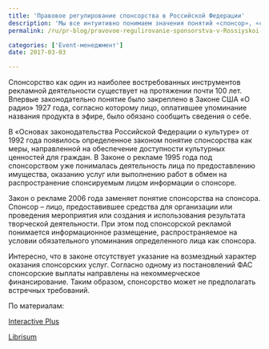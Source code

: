 ```yaml
---
title: 'Правовое регулирование спонсорства в Российской Федерации'
description: 'Мы все интуитивно понимаем значения понятий «спонсор», «спонсорство», «спонсорская реклама». Но как регулируются данные понятия федеральным законом? Разобраться с правовым регулированием спонсорства сегодня вам поможет Консалтинговая группа «Полилог».'
permalink: /ru/pr-blog/pravovoe-regulirovanie-sponsorstva-v-Rossiyskoi-Federatsii

categories: ['Event-менеджмент']
date: 2017-03-03

---
```

<p>Спонсорство как один из наиболее востребованных инструментов рекламной деятельности существует на протяжении почти 100 лет. Впервые законодательно понятие было закреплено в Законе США &laquo;О радио&raquo; 1927 года, согласно которому лицо, оплатившее упоминание названия продукта в эфире, было обязано сообщить сведения о себе.</p>
<p>В &laquo;Основах законодательства Российской Федерации о культуре&raquo; от 1992 года появилось определенное законом понятие спонсорства как меры, направленной на обеспечение доступности культурных ценностей для граждан. В Законе о рекламе 1995 года под спонсорством уже понималась деятельность лица по предоставлению имущества, оказанию услуг или выполнению работ в обмен на распространение спонсируемым лицом информации о спонсоре.</p>
<p>Закон о рекламе 2006 года заменяет понятие спонсорства на спонсора. Спонсор &ndash; лицо, предоставившее средства для организации или проведения мероприятия или создания и использования результата творческой деятельности. При этом под спонсорской рекламой понимается информационное размещение, распространяемое на условии обязательного упоминания определенного лица как спонсора.</p>
<p>Интересно, что в законе отсутствует указание на возмездный характер оказания спонсорских услуг. Согласно одному из постановлений ФАС спонсорские выплаты направлены на некоммерческое финансирование. Таким образом, спонсорство может не предполагать встречных требований.</p>
<p>По материалам:</p>
<p><a href="https://interactive-plus.ru/ru/article/16503/discussion_platform" target="_blank" rel="noopener noreferrer">Interactive Plus</a></p>
<p><a href="https://librisum.com/profsport/alfiz23.htm" target="_blank" rel="noopener noreferrer">Librisum</a></p>

